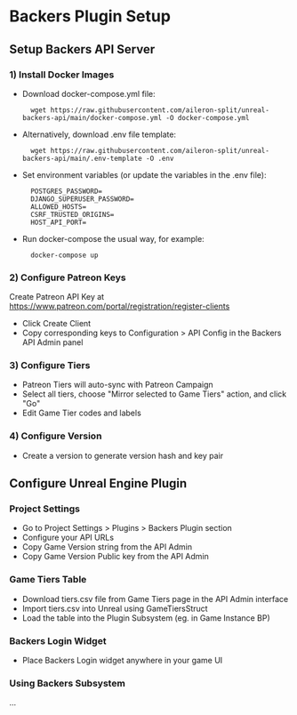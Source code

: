# Backers Plugin Setup

## Setup Backers API Server

### 1) Install Docker Images

- Download docker-compose.yml file:

        wget https://raw.githubusercontent.com/aileron-split/unreal-backers-api/main/docker-compose.yml -O docker-compose.yml

- Alternatively, download .env file template:

        wget https://raw.githubusercontent.com/aileron-split/unreal-backers-api/main/.env-template -O .env

- Set environment variables (or update the variables in the .env file):
	
        POSTGRES_PASSWORD=
        DJANGO_SUPERUSER_PASSWORD=
        ALLOWED_HOSTS=
        CSRF_TRUSTED_ORIGINS=
        HOST_API_PORT=

- Run docker-compose the usual way, for example:
		
        docker-compose up

### 2) Configure Patreon Keys

Create Patreon API Key at https://www.patreon.com/portal/registration/register-clients

- Click Create Client
- Copy corresponding keys to Configuration > API Config in the Backers API Admin panel

### 3) Configure Tiers

- Patreon Tiers will auto-sync with Patreon Campaign
- Select all tiers, choose "Mirror selected to Game Tiers" action, and click "Go"
- Edit Game Tier codes and labels

### 4) Configure Version

- Create a version to generate version hash and key pair


## Configure Unreal Engine Plugin

### Project Settings

- Go to Project Settings > Plugins > Backers Plugin section
- Configure your API URLs
- Copy Game Version string from the API Admin
- Copy Game Version Public key from the API Admin

### Game Tiers Table

- Download tiers.csv file from Game Tiers page in the API Admin interface
- Import tiers.csv into Unreal using GameTiersStruct
- Load the table into the Plugin Subsystem (eg. in Game Instance BP)

### Backers Login Widget

- Place Backers Login widget anywhere in your game UI

### Using Backers Subsystem

...
